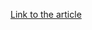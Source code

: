 [Link to the article](https://www.akamai.com/blog/security/2024/feb/learning-from-the-lockbit-takedown)
